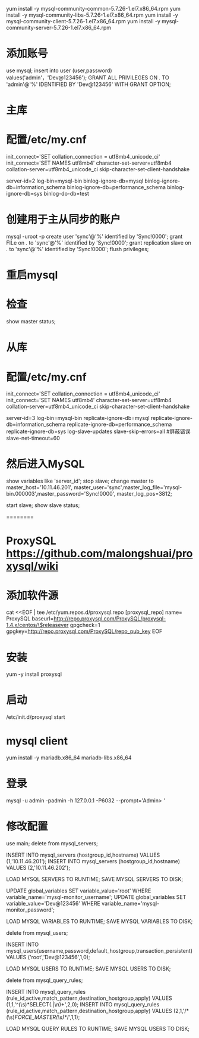 yum install -y mysql-community-common-5.7.26-1.el7.x86_64.rpm 
yum install -y mysql-community-libs-5.7.26-1.el7.x86_64.rpm 
yum install -y mysql-community-client-5.7.26-1.el7.x86_64.rpm
yum install -y mysql-community-server-5.7.26-1.el7.x86_64.rpm 

# 添加账号
use mysql;
insert into user (user,password) values('admin'，'Dev@123456');
GRANT ALL PRIVILEGES ON *.* TO 'admin'@'%' IDENTIFIED BY 'Dev@123456' WITH GRANT OPTION;

# 主库
# 配置/etc/my.cnf
init_connect='SET collation_connection = utf8mb4_unicode_ci'
init_connect='SET NAMES utf8mb4'
character-set-server=utf8mb4
collation-server=utf8mb4_unicode_ci
skip-character-set-client-handshake
 
server-id=2
log-bin=mysql-bin
binlog-ignore-db=mysql
binlog-ignore-db=information_schema
binlog-ignore-db=performance_schema
binlog-ignore-db=sys
binlog-do-db=test


# 创建用于主从同步的账户

mysql -uroot -p
create user 'sync'@'%' identified by 'Sync!0000';
grant FILe on *.* to 'sync'@'%' identified by 'Sync!0000';
grant replication slave on *.* to 'sync'@'%' identified by 'Sync!0000';
flush privileges;

# 重启mysql
# 检查
show master status;

# 从库
# 配置/etc/my.cnf
init_connect='SET collation_connection = utf8mb4_unicode_ci'
init_connect='SET NAMES utf8mb4'
character-set-server=utf8mb4
collation-server=utf8mb4_unicode_ci
skip-character-set-client-handshake
 
server-id=3
log-bin=mysql-bin
replicate-ignore-db=mysql
replicate-ignore-db=information_schema
replicate-ignore-db=performance_schema
replicate-ignore-db=sys
log-slave-updates
slave-skip-errors=all     #屏蔽错误
slave-net-timeout=60

# 然后进入MySQL

show variables like 'server_id'; 
stop slave;
change master to master_host='10.11.46.201', master_user='sync',master_log_file='mysql-bin.000003',master_password='Sync!0000', master_log_pos=3812;

start slave;
show slave status;



========
# ProxySQL https://github.com/malongshuai/proxysql/wiki
 
# 添加软件源
cat <<EOF | tee /etc/yum.repos.d/proxysql.repo
[proxysql_repo]
name= ProxySQL
baseurl=http://repo.proxysql.com/ProxySQL/proxysql-1.4.x/centos/\$releasever
gpgcheck=1
gpgkey=http://repo.proxysql.com/ProxySQL/repo_pub_key
EOF

# 安装
yum -y install proxysql

# 启动
/etc/init.d/proxysql start

# mysql client
yum install -y mariadb.x86_64 mariadb-libs.x86_64

# 登录
mysql -u admin -padmin -h 127.0.0.1 -P6032 --prompt='Admin> '
# 修改配置
use main;
delete from mysql_servers;

INSERT INTO mysql_servers (hostgroup_id,hostname) VALUES (1,'10.11.46.201');
INSERT INTO mysql_servers (hostgroup_id,hostname) VALUES (2,'10.11.46.202');

LOAD MYSQL SERVERS TO RUNTIME;
SAVE MYSQL SERVERS TO DISK;



UPDATE global_variables SET variable_value='root' WHERE variable_name='mysql-monitor_username';
UPDATE global_variables SET variable_value='Dev@123456' WHERE variable_name='mysql-monitor_password';

LOAD MYSQL VARIABLES TO RUNTIME;
SAVE MYSQL VARIABLES TO DISK;


delete from mysql_users;

INSERT INTO mysql_users(username,password,default_hostgroup,transaction_persistent) VALUES ('root','Dev@123456',1,0);

LOAD MYSQL USERS TO RUNTIME;
SAVE MYSQL USERS TO DISK;


delete from mysql_query_rules;

INSERT INTO mysql_query_rules (rule_id,active,match_pattern,destination_hostgroup,apply) VALUES (1,1,'^(\s)*SELECT(.|\n)+',2,0);
INSERT INTO mysql_query_rules (rule_id,active,match_pattern,destination_hostgroup,apply) VALUES (2,1,'/\*(\s)*FORCE_MASTER(\s)*\*/',1,1);

LOAD MYSQL QUERY RULES TO RUNTIME;
SAVE MYSQL USERS TO DISK;
